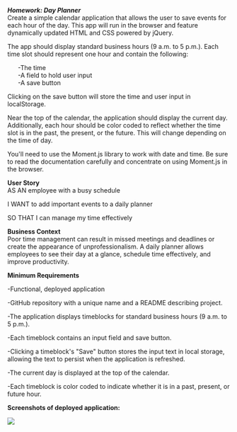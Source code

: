 <b><i>Homework: Day Planner</i></b><br>
Create a simple calendar application that allows the user to save events for each hour of the day. This app will run in the browser and feature dynamically updated HTML and CSS powered by jQuery.

The app should display standard business hours (9 a.m. to 5 p.m.). Each time slot should represent one hour and contain the following:

<ul>
-The time<br>
-A field to hold user input<br>
-A save button

</ul>

Clicking on the save button will store the time and user input in localStorage.

Near the top of the calendar, the application should display the current day. Additionally, each hour should be color coded to reflect whether the time slot is in the past, the present, or the future. This will change depending on the time of day.

You'll need to use the Moment.js library to work with date and time. Be sure to read the documentation carefully and concentrate on using Moment.js in the browser.

<b>User Story</b><br>
AS AN employee with a busy schedule

I WANT to add important events to a daily planner

SO THAT I can manage my time effectively

<b>Business Context</b><br>
Poor time management can result in missed meetings and deadlines or create the appearance of unprofessionalism. A daily planner allows employees to see their day at a glance, schedule time effectively, and improve productivity.

<b>Minimum Requirements</b><br>

-Functional, deployed application
    
-GitHub repository with a unique name and a README describing project.


-The application displays timeblocks for standard business hours (9 a.m. to 5 p.m.).

-Each timeblock contains an input field and save button.

-Clicking a timeblock's "Save" button stores the input text in local storage, allowing the text to persist when the application is refreshed.<br>

-The current day is displayed at the top of the calendar.

-Each timeblock is color coded to indicate whether it is in a past, present, or future hour.
 
 <b>Screenshots of deployed application: </b>

 <img src="assets/screenshot.pjg">

